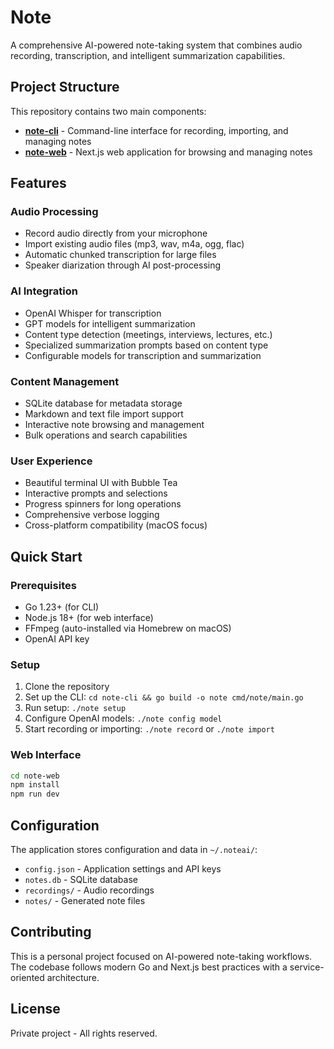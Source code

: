 # Note

A comprehensive AI-powered note-taking system that combines audio recording, transcription, and intelligent summarization capabilities.

## Project Structure

This repository contains two main components:

- **[note-cli](./note-cli/)** - Command-line interface for recording, importing, and managing notes
- **[note-web](./note-web/)** - Next.js web application for browsing and managing notes

## Features

### Audio Processing
- Record audio directly from your microphone
- Import existing audio files (mp3, wav, m4a, ogg, flac)
- Automatic chunked transcription for large files
- Speaker diarization through AI post-processing

### AI Integration
- OpenAI Whisper for transcription
- GPT models for intelligent summarization
- Content type detection (meetings, interviews, lectures, etc.)
- Specialized summarization prompts based on content type
- Configurable models for transcription and summarization

### Content Management
- SQLite database for metadata storage
- Markdown and text file import support
- Interactive note browsing and management
- Bulk operations and search capabilities

### User Experience
- Beautiful terminal UI with Bubble Tea
- Interactive prompts and selections
- Progress spinners for long operations
- Comprehensive verbose logging
- Cross-platform compatibility (macOS focus)

## Quick Start

### Prerequisites
- Go 1.23+ (for CLI)
- Node.js 18+ (for web interface)
- FFmpeg (auto-installed via Homebrew on macOS)
- OpenAI API key

### Setup
1. Clone the repository
2. Set up the CLI: `cd note-cli && go build -o note cmd/note/main.go`
3. Run setup: `./note setup`
4. Configure OpenAI models: `./note config model`
5. Start recording or importing: `./note record` or `./note import`

### Web Interface
```bash
cd note-web
npm install
npm run dev
```

## Configuration

The application stores configuration and data in `~/.noteai/`:
- `config.json` - Application settings and API keys
- `notes.db` - SQLite database
- `recordings/` - Audio recordings
- `notes/` - Generated note files

## Contributing

This is a personal project focused on AI-powered note-taking workflows. The codebase follows modern Go and Next.js best practices with a service-oriented architecture.

## License

Private project - All rights reserved.
